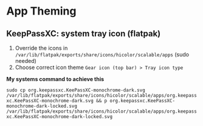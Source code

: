 
# App Theming

## KeepPassXC: system tray icon (flatpak)
1. Override the icons in `/var/lib/flatpak/exports/share/icons/hicolor/scalable/apps` (sudo needed)
2. Choose correct icon theme `Gear icon (top bar) > Tray icon type`

**My systems command to achieve this**

`sudo cp org.keepassxc.KeePassXC-monochrome-dark.svg /var/lib/flatpak/exports/share/icons/hicolor/scalable/apps/org.keepassxc.KeePassXC-monochrome-dark.svg && p org.keepassxc.KeePassXC-monochrome-dark-locked.svg /var/lib/flatpak/exports/share/icons/hicolor/scalable/apps/org.keepassxc.KeePassXC-monochrome-dark-locked.svg`
